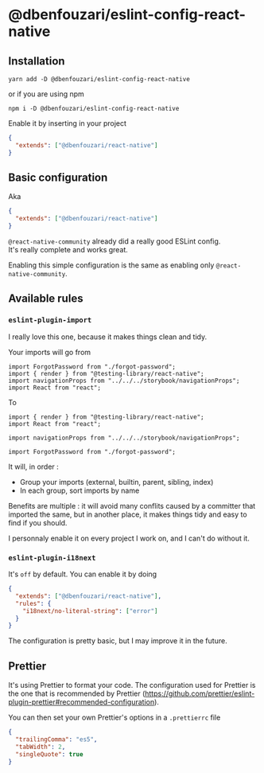 # @dbenfouzari/eslint-config-react-native

## Installation

```shell
yarn add -D @dbenfouzari/eslint-config-react-native
```

or if you are using npm

```shell
npm i -D @dbenfouzari/eslint-config-react-native
```

Enable it by inserting in your project

```json
{
  "extends": ["@dbenfouzari/react-native"]
}
```

## Basic configuration

Aka

```json
{
  "extends": ["@dbenfouzari/react-native"]
}
```

`@react-native-community` already did a really good ESLint config.<br>
It's really complete and works great.

Enabling this simple configuration is the same as enabling only `@react-native-community`.

## Available rules

### `eslint-plugin-import`

I really love this one, because it makes things clean and tidy.

Your imports will go from

```tsx
import ForgotPassword from "./forgot-password";
import { render } from "@testing-library/react-native";
import navigationProps from "../../../storybook/navigationProps";
import React from "react";
```

To

```tsx
import { render } from "@testing-library/react-native";
import React from "react";

import navigationProps from "../../../storybook/navigationProps";

import ForgotPassword from "./forgot-password";
```

It will, in order :

- Group your imports (external, builtin, parent, sibling, index)
- In each group, sort imports by name

Benefits are multiple : it will avoid many conflits caused by a committer that imported the same, but in another place, it makes things tidy and easy to find if you should.

I personnaly enable it on every project I work on, and I can't do without it.

### `eslint-plugin-i18next`

It's `off` by default.
You can enable it by doing

```json
{
  "extends": ["@dbenfouzari/react-native"],
  "rules": {
    "i18next/no-literal-string": ["error"]
  }
}
```

The configuration is pretty basic, but I may improve it in the future.

## Prettier

It's using Prettier to format your code. The configuration used for Prettier is the one that is recommended by Prettier (https://github.com/prettier/eslint-plugin-prettier#recommended-configuration).

You can then set your own Prettier's options in a `.prettierrc` file

```json
{
  "trailingComma": "es5",
  "tabWidth": 2,
  "singleQuote": true
}
```

